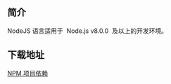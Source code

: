 ## 简介

NodeJS 语言适用于  Node.js v8.0.0  及以上的开发环境。

## 下载地址

[NPM 项目依赖](https://www.npmjs.com/package/alipay-sdk)
